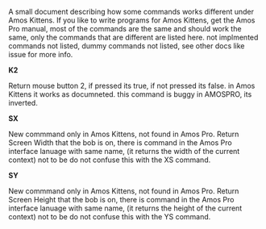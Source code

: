 A small document describing how some commands works different under Amos Kittens. If you like to write programs for Amos Kittens, get the Amos Pro manual, most of the commands are the same and should work the same, only the commands that are different are listed here. not implmented commands not listed, dummy commands not listed, see other docs like issue for more info.


**K2**

  Return mouse button 2, if pressed its true, if not pressed its false.
  in Amos Kittens it works as documneted.
  this command is buggy in AMOSPRO, its inverted.
  
**SX**

  New commmand only in Amos Kittens, not found in Amos Pro.
  Return Screen Width that the bob is on, there is command in the Amos Pro interface lanuage with same name,
  (it returns the width of the current context)
  not to be do not confuse this with the XS command.
  
**SY**

  New commmand only in Amos Kittens, not found in Amos Pro.
  Return Screen Height that the bob is on, there is command in the Amos Pro interface lanuage with same name,
  (it returns the height of the current context)
  not to be do not confuse this with the YS command.
